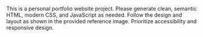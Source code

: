 <!-- Use this file to provide workspace-specific custom instructions to Copilot. For more details, visit https://code.visualstudio.com/docs/copilot/copilot-customization#_use-a-githubcopilotinstructionsmd-file -->

This is a personal portfolio website project. Please generate clean, semantic HTML, modern CSS, and JavaScript as needed. Follow the design and layout as shown in the provided reference image. Prioritize accessibility and responsive design.
